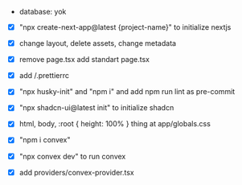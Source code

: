 - database: yok

- [x] "npx create-next-app@latest {project-name}" to initialize nextjs
- [x] change layout, delete assets, change metadata
- [x] remove page.tsx add standart page.tsx
- [x] add /.prettierrc
- [x] "npx husky-init" and "npm i" and add npm run lint as pre-commit

- [x] "npx shadcn-ui@latest init" to initialize shadcn
- [x] html, body, :root { height: 100% } thing at app/globals.css

- [x] "npm i convex"
- [x] "npx convex dev" to run convex
- [x] add providers/convex-provider.tsx
